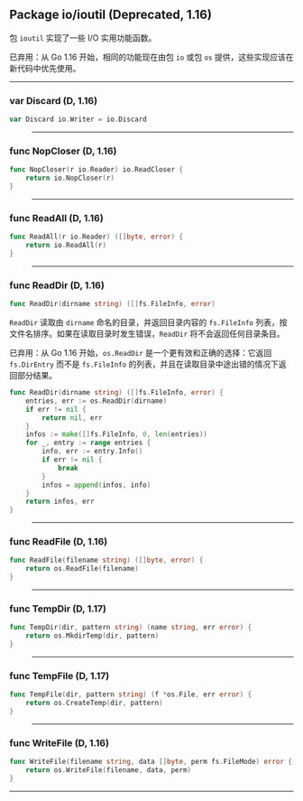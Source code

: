 ## Package io/ioutil (Deprecated, 1.16)

包 `ioutil` 实现了一些 I/O 实用功能函数。

已弃用：从 Go 1.16 开始，相同的功能现在由包 `io` 或包 `os` 提供，这些实现应该在新代码中优先使用。 

---
### var Discard (D, 1.16)

```go
var Discard io.Writer = io.Discard
```

>---
### func NopCloser (D, 1.16)

```go
func NopCloser(r io.Reader) io.ReadCloser {
	return io.NopCloser(r)
}
```

>---
### func ReadAll (D, 1.16)

```go
func ReadAll(r io.Reader) ([]byte, error) {
	return io.ReadAll(r)
}
```

>---
### func ReadDir (D, 1.16)

```go
func ReadDir(dirname string) ([]fs.FileInfo, error)
```

`ReadDir` 读取由 `dirname` 命名的目录，并返回目录内容的 `fs.FileInfo` 列表，按文件名排序。如果在读取目录时发生错误，`ReadDir` 将不会返回任何目录条目。

已弃用：从 Go 1.16 开始，`os.ReadDir` 是一个更有效和正确的选择：它返回 `fs.DirEntry` 而不是 `fs.FileInfo` 的列表，并且在读取目录中途出错的情况下返回部分结果。

```go
func ReadDir(dirname string) ([]fs.FileInfo, error) {
	entries, err := os.ReadDir(dirname)
	if err != nil {
		return nil, err
	}
	infos := make([]fs.FileInfo, 0, len(entries))
	for _, entry := range entries {
		info, err := entry.Info()
		if err != nil {
			break
		}
		infos = append(infos, info)
	}
	return infos, err
}
```

>---
### func ReadFile (D, 1.16)

```go
func ReadFile(filename string) ([]byte, error) {
	return os.ReadFile(filename)
}
```

>---
### func TempDir (D, 1.17)

```go
func TempDir(dir, pattern string) (name string, err error) {
	return os.MkdirTemp(dir, pattern)
}
```

>---
### func TempFile (D, 1.17)

```go
func TempFile(dir, pattern string) (f *os.File, err error) {
	return os.CreateTemp(dir, pattern)
}
```

>---
### func WriteFile (D, 1.16)

```go
func WriteFile(filename string, data []byte, perm fs.FileMode) error {
	return os.WriteFile(filename, data, perm)
}
```

---